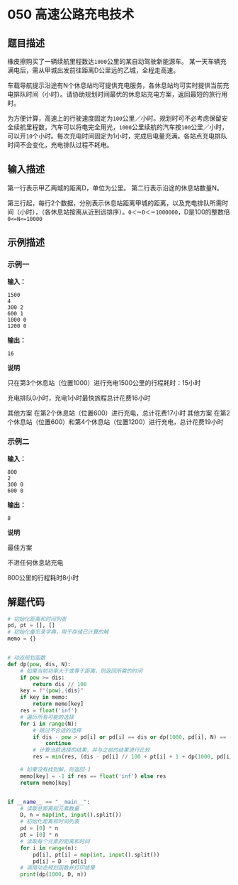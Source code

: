 # 050 高速公路充电技术

## 题目描述

橡皮擦购买了一辆续航里程数达`1000`公里的某自动驾驶新能源车。 某一天车辆充满电后，需从甲城出发前往距离D公里远的乙城，全程走高速。

车载导航提示沿途有N个休息站均可提供充电服务，各休息站均可实时提供当前充电排队时间（小时）。请协助规划时间最优的休息站充电方案，返回最短的旅行用时。

为方便计算，高速上的行驶速度固定为`100`公里／小时。规划时可不必考虑保留安全续航里程数，汽车可以将电完全用光，`1000`公里续航的汽车按`100`公里／小时，可以开`10`个小时。每次充电时间固定为1小时，完成后电量充满。各站点充电排队时间不会变化，充电排队过程不耗电。

## 输入描述
第一行表示甲乙两城的距离D，单位为公里。
第二行表示沿途的休息站数量N。

第三行起，每行2个数据，分别表示休息站距离甲城的距离，以及充电排队所需时间（小时），（各休息站按离从近到远排序）。`0＜＝D＜＝1000000`，D是100的整数倍`0<=N<=10000`

## 示例描述

### 示例一

**输入：**
```text
1500
4
300 2
600 1
1000 0
1200 0
```

**输出：**
```text
16
```
**说明**

只在第3个休息站（位置1000）进行充电1500公里的行程耗时：15小时

充电排队0小时，充电1小时最快旅程总计花费16小时

其他方案
在第2个休息站（位置600）进行充电，总计花费17小时
其他方案
在第2个休息站（位置600）和第4个休息站（位置1200）进行充电，总计花费19小时

### 示例二

**输入：**

```text
800
2
300 0
600 0
```

**输出：**
```text
8
```
**说明**

最佳方案

不进任何休息站充电

800公里的行程耗时8小时


## 解题代码

```python
# 初始化距离和时间列表
pd, pt = [], []
# 初始化备忘录字典，用于存储已计算的解
memo = {}


# 动态规划函数
def dp(pow, dis, N):
    # 如果当前功率大于或等于距离，则返回所需的时间
    if pow >= dis:
        return dis // 100
    key = f"{pow},{dis}"
    if key in memo:
        return memo[key]
    res = float('inf')
    # 遍历所有可能的选择
    for i in range(N):
        # 跳过不合适的选择
        if dis - pow > pd[i] or pd[i] == dis or dp(1000, pd[i], N) == -1:
            continue
        # 计算当前选择的结果，并与之前的结果进行比较
        res = min(res, (dis - pd[i] // 100 + pt[i] + 1 + dp(1000, pd[i], N)))

    # 如果没有找到解，则返回-1
    memo[key] = -1 if res == float('inf') else res
    return memo[key]


if __name__ == "__main__":
    # 读取总距离和元素数量
    D, n = map(int, input().split())
    # 初始化距离和时间列表
    pd = [0] * n
    pt = [0] * n
    # 读取每个元素的距离和时间
    for i in range(n):
        pd[i], pt[i] = map(int, input().split())
        pd[i] = D - pd[i]
    # 调用动态规划函数并打印结果
    print(dp(1000, D, n))
```

